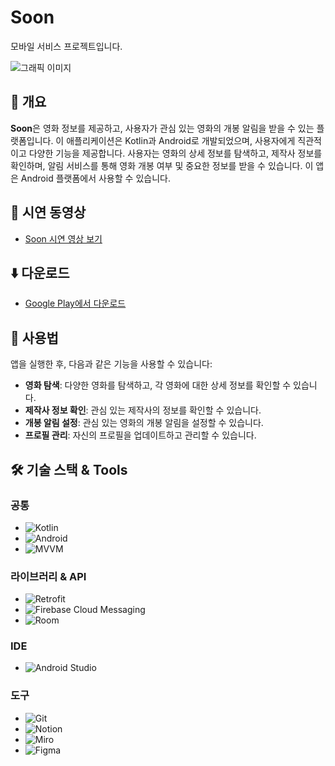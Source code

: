 # Soon

모바일 서비스 프로젝트입니다.

![그래픽 이미지](https://drive.usercontent.google.com/download?id=10iWnyE3Zb5HNakbIpdBIMNzgSNC4kpSr)

## 📘 개요 

**Soon**은 영화 정보를 제공하고, 사용자가 관심 있는 영화의 개봉 알림을 받을 수 있는 플랫폼입니다. 이 애플리케이션은 Kotlin과 Android로 개발되었으며, 사용자에게 직관적이고 다양한 기능을 제공합니다. 사용자는 영화의 상세 정보를 탐색하고, 제작사 정보를 확인하며, 알림 서비스를 통해 영화 개봉 여부 및 중요한 정보를 받을 수 있습니다. 이 앱은 Android 플랫폼에서 사용할 수 있습니다.

## 🎥 시연 동영상

- [Soon 시연 영상 보기](https://www.youtube.com/shorts/y9WJL-Qq5_U)

## ⬇️ 다운로드 

- [Google Play에서 다운로드](https://play.google.com/store/apps/details?id=com.lusle.android.soon)

## 📱 사용법 

앱을 실행한 후, 다음과 같은 기능을 사용할 수 있습니다:

- **영화 탐색**: 다양한 영화를 탐색하고, 각 영화에 대한 상세 정보를 확인할 수 있습니다.
- **제작사 정보 확인**: 관심 있는 제작사의 정보를 확인할 수 있습니다.
- **개봉 알림 설정**: 관심 있는 영화의 개봉 알림을 설정할 수 있습니다.
- **프로필 관리**: 자신의 프로필을 업데이트하고 관리할 수 있습니다.

## 🛠️ 기술 스택 & Tools

### 공통
- ![Kotlin](https://img.shields.io/badge/Kotlin-1.5.31-blue)
- ![Android](https://img.shields.io/badge/Android-11-blue)
- ![MVVM](https://img.shields.io/badge/Architecture-MVVM-green)

### 라이브러리 & API
- ![Retrofit](https://img.shields.io/badge/Library-Retrofit-yellow)
- ![Firebase Cloud Messaging](https://img.shields.io/badge/API-Firebase_Cloud_Messaging-yellow)
- ![Room](https://img.shields.io/badge/Library-Room-yellow)

### IDE
- ![Android Studio](https://img.shields.io/badge/IDE-Android_Studio-blue)

### 도구
- ![Git](https://img.shields.io/badge/Tools-Git-orange)
- ![Notion](https://img.shields.io/badge/Tools-Notion-orange)
- ![Miro](https://img.shields.io/badge/Tools-Miro-orange)
- ![Figma](https://img.shields.io/badge/Tools-Figma-orange)